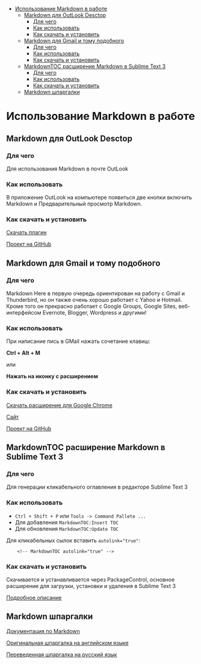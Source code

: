 
<!-- MarkdownTOC autolink="true" -->

- [Использование Markdown в работе](#%D0%98%D1%81%D0%BF%D0%BE%D0%BB%D1%8C%D0%B7%D0%BE%D0%B2%D0%B0%D0%BD%D0%B8%D0%B5-markdown-%D0%B2-%D1%80%D0%B0%D0%B1%D0%BE%D1%82%D0%B5)
	- [Markdown для OutLook Desctop](#markdown-%D0%B4%D0%BB%D1%8F-outlook-desctop)
		- [Для чего](#%D0%94%D0%BB%D1%8F-%D1%87%D0%B5%D0%B3%D0%BE)
		- [Как использовать](#%D0%9A%D0%B0%D0%BA-%D0%B8%D1%81%D0%BF%D0%BE%D0%BB%D1%8C%D0%B7%D0%BE%D0%B2%D0%B0%D1%82%D1%8C)
		- [Как скачать и установить](#%D0%9A%D0%B0%D0%BA-%D1%81%D0%BA%D0%B0%D1%87%D0%B0%D1%82%D1%8C-%D0%B8-%D1%83%D1%81%D1%82%D0%B0%D0%BD%D0%BE%D0%B2%D0%B8%D1%82%D1%8C)
	- [Markdown для Gmail и тому подобного](#markdown-%D0%B4%D0%BB%D1%8F-gmail-%D0%B8-%D1%82%D0%BE%D0%BC%D1%83-%D0%BF%D0%BE%D0%B4%D0%BE%D0%B1%D0%BD%D0%BE%D0%B3%D0%BE)
		- [Для чего](#%D0%94%D0%BB%D1%8F-%D1%87%D0%B5%D0%B3%D0%BE-1)
		- [Как использовать](#%D0%9A%D0%B0%D0%BA-%D0%B8%D1%81%D0%BF%D0%BE%D0%BB%D1%8C%D0%B7%D0%BE%D0%B2%D0%B0%D1%82%D1%8C-1)
		- [Как скачать и установить](#%D0%9A%D0%B0%D0%BA-%D1%81%D0%BA%D0%B0%D1%87%D0%B0%D1%82%D1%8C-%D0%B8-%D1%83%D1%81%D1%82%D0%B0%D0%BD%D0%BE%D0%B2%D0%B8%D1%82%D1%8C-1)
	- [Markdown​TOC расширение Markdown в Sublime Text 3](#markdown%E2%80%8Btoc-%D1%80%D0%B0%D1%81%D1%88%D0%B8%D1%80%D0%B5%D0%BD%D0%B8%D0%B5-markdown-%D0%B2-sublime-text-3)
		- [Для чего](#%D0%94%D0%BB%D1%8F-%D1%87%D0%B5%D0%B3%D0%BE-2)
		- [Как использовать](#%D0%9A%D0%B0%D0%BA-%D0%B8%D1%81%D0%BF%D0%BE%D0%BB%D1%8C%D0%B7%D0%BE%D0%B2%D0%B0%D1%82%D1%8C-2)
		- [Как скачать и установить](#%D0%9A%D0%B0%D0%BA-%D1%81%D0%BA%D0%B0%D1%87%D0%B0%D1%82%D1%8C-%D0%B8-%D1%83%D1%81%D1%82%D0%B0%D0%BD%D0%BE%D0%B2%D0%B8%D1%82%D1%8C-2)
	- [Markdown шпаргалки](#markdown-%D1%88%D0%BF%D0%B0%D1%80%D0%B3%D0%B0%D0%BB%D0%BA%D0%B8)

<!-- /MarkdownTOC -->

# Использование Markdown в работе

## Markdown для OutLook Desctop 

### Для чего 

Для использования Markdown в почте OutLook

### Как использовать
В приложение OutLook на компьютере появиться две кнопки включить Markdown и Предварительный просмотр Markdown.

### Как скачать и установить

[Скачать плагин](https://github.com/mmanela/MarkdownOutlook/releases/)

[Проект на GitHub](https://github.com/mmanela/MarkdownOutlook)

## Markdown для Gmail и тому подобного

### Для чего 

Markdown Here в первую очередь ориентирован на работу с Gmail и Thunderbird, но он также очень хорошо работает с Yahoo и Hotmail. Кроме того он прекрасно работает с Google Groups,  Google Sites, веб-интерфейсом Evernote, Blogger, Wordpress и другими!

### Как использовать

При написание пись в GMail нажать сочетание клавиш:

**Ctrl + Alt + M**

или 

**Нажать на иконку с расширением**

### Как скачать и установить

[Скачать расширение для Google Chrome](https://chrome.google.com/webstore/detail/markdown-here/elifhakcjgalahccnjkneoccemfahfoa)

[Сайт](https://markdown-here.com/)

[Проект на GitHub](https://github.com/mmanela/MarkdownOutlook)


## Markdown​TOC расширение Markdown в Sublime Text 3

### Для чего

Для генерации кликабельного оглавления в редакторе Sublime Text 3

### Как использовать

* `Ctrl + Shift + P` или `Tools -> Command Pallete ...`
* Для добавления `MarkdownTOC:Insert TOC`
* Для обновления `MarkdownTOC:Update TOC`

Для кликабельных сылок вставить `autolink="true"`:
		
		<!-- MarkdownTOC autolink="true" -->


### Как скачать и установить

Скачивается и устанавливается через PackageControl, основное расширение для загрузки, установки и удаления в Sublime Text 3

[Подробное описание](https://packagecontrol.io/packages/MarkdownTOC#markdown-table-of-contents-generators)


## Markdown шпаргалки

[Документация по Markdown](https://docs.github.com/en/free-pro-team@latest/github/writing-on-github/basic-writing-and-formatting-syntax)

[Оригинальная шпаргалка на английском языке](https://github.com/adam-p/markdown-here/wiki/Markdown-Cheatsheet)

[Переведенная шпаргалка на русский язык](https://github.com/sandino/Markdown-Cheatsheet)

